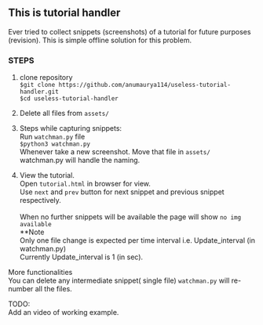 ## This is tutorial handler
Ever tried to collect snippets (screenshots) of a tutorial for future purposes (revision).
This is simple offline solution for this problem.

### STEPS<br/>
1. clone repository<br/>
    `$git clone https://github.com/anumaurya114/useless-tutorial-handler.git`<br/>
    `$cd useless-tutorial-handler`<br/>
    
2. Delete all files from `assets/`<br/>

3. Steps while capturing snippets:<br/>
    Run `watchman.py` file<br/>
        `$python3 watchman.py`<br/>
    Whenever take a new screenshot. Move that file in `assets/`<br/>
    watchman.py will handle the naming.<br/>

4. View the tutorial.<br/>
    Open `tutorial.html` in browser for view.<br/>
    Use `next` and `prev` button for next snippet and previous snippet respectively.<br/>  
    When no further snippets will be available the page will show `no img available`<br/>
**Note<br/>
Only one file change is expected per time interval i.e. Update_interval (in watchman.py)<br/>
Currently Update_interval is 1 (in sec).<br/>

More functionalities<br/>
    You can delete any intermediate snippet( single file) `watchman.py` will re-number all the files.<br/>


TODO:<br/>
    Add an video of working example.<br/>

